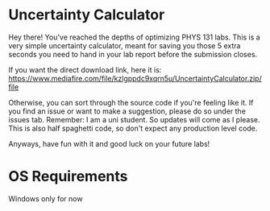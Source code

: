 # Uncertainty Calculator

Hey there! You've reached the depths of optimizing PHYS 131 labs. This is a very simple uncertainty calculator, meant for saving you those 5 extra seconds you need to hand in your lab report before the submission closes.

If you want the direct download link, here it is:
https://www.mediafire.com/file/kzlgppdc9xqrn5u/UncertaintyCalculator.zip/file

Otherwise, you can sort through the source code if you're feeling like it. If you find an issue or want to make a suggestion, please do so under the issues tab.
Remember: I am a uni student. So updates will come as I please. This is also half spaghetti code, so don't expect any production level code.

Anyways, have fun with it and good luck on your future labs!

# OS Requirements
Windows only for now
